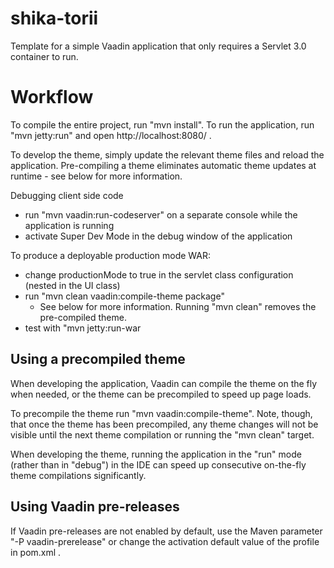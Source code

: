 shika-torii
==============

Template for a simple Vaadin application that only requires a Servlet 3.0 container to run.


Workflow
========

To compile the entire project, run "mvn install".
To run the application, run "mvn jetty:run" and open http://localhost:8080/ .

To develop the theme, simply update the relevant theme files and reload the application.
Pre-compiling a theme eliminates automatic theme updates at runtime - see below for more information.

Debugging client side code
  - run "mvn vaadin:run-codeserver" on a separate console while the application is running
  - activate Super Dev Mode in the debug window of the application

To produce a deployable production mode WAR:
- change productionMode to true in the servlet class configuration (nested in the UI class)
- run "mvn clean vaadin:compile-theme package"
  - See below for more information. Running "mvn clean" removes the pre-compiled theme.
- test with "mvn jetty:run-war

Using a precompiled theme
-------------------------

When developing the application, Vaadin can compile the theme on the fly when needed,
or the theme can be precompiled to speed up page loads.

To precompile the theme run "mvn vaadin:compile-theme". Note, though, that once
the theme has been precompiled, any theme changes will not be visible until the
next theme compilation or running the "mvn clean" target.

When developing the theme, running the application in the "run" mode (rather than
in "debug") in the IDE can speed up consecutive on-the-fly theme compilations
significantly.

Using Vaadin pre-releases
-------------------------

If Vaadin pre-releases are not enabled by default, use the Maven parameter
"-P vaadin-prerelease" or change the activation default value of the profile in pom.xml .
